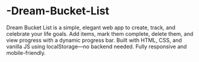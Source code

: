 # -Dream-Bucket-List
Dream Bucket List is a simple, elegant web app to create, track, and celebrate your life goals. Add items, mark them complete, delete them, and view progress with a dynamic progress bar. Built with HTML, CSS, and vanilla JS using localStorage—no backend needed. Fully responsive and mobile-friendly.
